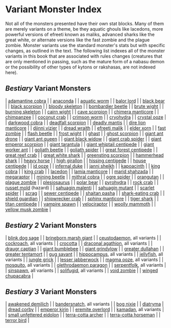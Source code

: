 # Variant Monster Index

Not all of the monsters presented have their own stat blocks. Many of them are merely variants on a theme, be they aquatic ghouls like lacedons, more powerful versions of efreeti known as maliks, advanced sharks like the great white, or alternate versions like the fast zombie and the plague zombie. Monster variants use the standard monster's stats but with specific changes, as outlined in the text. The following list indexes all of the monster variants in this book that are associated with rules changes (creatures that are only mentioned in passing, such as the mature form of a nabasu demon or the possibility of other types of kytons or rakshasas, are not indexed here).

## _Bestiary_ Variant Monsters

| [adamantine cobra](monsters/ironCobra.md#_iron-cobra) |
| [anaconda](monsters/snake.md#_snake-constrictor) |
| [aquatic worm](monsters/purpleWorm.md#_purple-worm) |
| [balor lord](monsters/demon.md#_demon-balor) |
| [black bear](monsters/bear.md#_bear-grizzly) |
| [black scorpion](monsters/scorpion.md#_scorpion-giant) |
| [bloody skeleton](monsters/skeleton.md#_skeleton) |
| [bombardier beetle](monsters/beetle.md#_beetle-giant) |
| [brute wight](monsters/wight.md#_wight) |
| [burning skeleton](monsters/skeleton.md#_skeleton) |
| [cairn wight](monsters/wight.md#_wight) |
| [cave scorpion](monsters/scorpion.md#_scorpion-giant) |
| [chimera manticore](monsters/manticore.md#_manticore) |
| [chimpanzee](monsters/ape.md#_ape-gorilla) |
| [coconut crab](monsters/crab.md#_crab-giant) |
| [crimson worm](monsters/purpleWorm.md#_purple-worm) |
| [cryohydra](monsters/hydra.md#_hydra) |
| [crystal ooze](monsters/grayOoze.md#_gray-ooze) |
| [darkwood cobra](monsters/ironCobra.md#_iron-cobra) |
| [deadfall scorpion](monsters/scorpion.md#_scorpion-giant) |
| [deadly mantis](monsters/mantis.md#_mantis-giant) |
| [dire lion manticore](monsters/manticore.md#_manticore) |
| [djinni vizier](monsters/genie.md#_genie-djinni) |
| [dread wraith](monsters/wraith.md#_wraith) |
| [efreeti malik](monsters/genie.md#_genie-efreeti) |
| [elder xorn](monsters/xorn.md#_xorn) |
| [fast zombie](monsters/zombie.md#_zombie) |
| [flash beetle](monsters/beetle.md#_beetle-giant) |
| [frost wight](monsters/wight.md#_wight) |
| [ghast](monsters/ghoul.md#_ghoul) |
| [ghost scorpion](monsters/scorpion.md#_scorpion-giant) |
| [giant ant drone](monsters/ant.md#_ant-giant) |
| [giant ant queen](monsters/ant.md#_ant-giant) |
| [giant black widow](monsters/spider.md#_spider-giant) |
| [giant crab spider](monsters/spider.md#_spider-giant) |
| [giant emperor scorpion](monsters/scorpion.md#_scorpion-giant) |
| [giant tarantula](monsters/spider.md#_spider-giant) |
| [giant whiptail centipede](monsters/centipede.md#_centipede-giant) |
| [giant worker ant](monsters/ant.md#_ant-giant) |
| [goliath beetle](monsters/beetle.md#_beetle-giant) |
| [goliath spider](monsters/spider.md#_spider-giant) |
| [great forest centipede](monsters/centipede.md#_centipede-giant) |
| [great reef crab](monsters/crab.md#_crab-giant) |
| [great white shark](monsters/shark.md#_shark) |
| [greensting scorpion](monsters/scorpion.md#_scorpion-giant) |
| [hammerhead shark](monsters/shark.md#_shark) |
| [heavy horse](monsters/horse.md#_horse) |
| [high girallon](monsters/girallon.md#_girallon) |
| [hissing centipede](monsters/centipede.md#_centipede-giant) |
| [house centipede](monsters/centipede.md#_centipede-giant) |
| [id ooze](monsters/grayOoze.md#_gray-ooze) |
| [infernal duke](monsters/devil.md#_devil-pit-fiend) |
| [janni sheikh](monsters/genie.md#_genie-janni) |
| [kapoacinth](monsters/gargoyle.md#_gargoyle) |
| [king cobra](monsters/snake.md#_snake-venomous) |
| [king crab](monsters/crab.md#_crab-giant) |
| [lacedon](monsters/ghoul.md#_ghoul) |
| [lamia manticore](monsters/manticore.md#_manticore) |
| [marid shahzada](monsters/genie.md#_genie-marid) |
| [megaraptor](monsters/dinosaur.md#_dinosaur-deinonychus) |
| [mining beetle](monsters/beetle.md#_beetle-giant) |
| [mithral cobra](monsters/ironCobra.md#_iron-cobra) |
| [ogre spider](monsters/spider.md#_spider-giant) |
| [orangutan](monsters/ape.md#_ape-gorilla) |
| [plague zombie](monsters/zombie.md#_zombie) |
| [plesiosaurus](monsters/dinosaur.md#_dinosaur-elasmosaurus) |
| [polar bear](monsters/bear.md#_bear-grizzly) |
| [pyrohydra](monsters/hydra.md#_hydra) |
| [rock crab](monsters/crab.md#_crab-giant) |
| [russet mold](monsters/vegepygmy.md#_vegepygmy) (hazard) |
| [sahuagin malenti](monsters/sahuagin.md#_sahuagin) |
| [sahuagin mutant](monsters/sahuagin.md#_sahuagin) |
| [scarlet spider](monsters/spider.md#_spider-giant) |
| [scrag](monsters/troll.md#_troll) |
| [sewer centipede](monsters/centipede.md#_centipede-giant) |
| [shaitan pasha](monsters/genie.md#_genie-shaitan) |
| [shark-eating crab](monsters/crab.md#_crab-giant) |
| [shield guardian](monsters/golem.md#_golem) |
| [shipwrecker crab](monsters/crab.md#_crab-giant) |
| [sphinx manticore](monsters/manticore.md#_manticore) |
| [tiger shark](monsters/shark.md#_shark) |
| [titan centipede](monsters/centipede.md#_centipede-giant) |
| [vampire spawn](monsters/vampire.md#_vampire) |
| [velociraptor](monsters/dinosaur.md#_dinosaur-deinonychus) |
| [woolly mammoth](monsters/elephant.md#_elephant-mastodon) |
| [yellow musk zombie](monsters/yellowMuskCreeper.md#_yellow-musk-creeper) |

## _Bestiary 2_ Variant Monsters

| [blink dog sage](additionalMonsters/blinkDog.md#_blink-dog) |
| [brineborn marsh giant](additionalMonsters/giant.md#_giant,-marsh) |
| [ceustodaemon](additionalMonsters/daemon.md#_daemon,-ceustodaemon), all variants |
| [cockroach](additionalMonsters/cockroach.md#_giant-cockroach-cr-1/2), all variants |
| [crocotta](additionalMonsters/leucrotta.md#_leucrotta) |
| [draconal agathion](additionalMonsters/agathion.md#_agathion,-draconal), all variants |
| [draugr captian](additionalMonsters/draugr.md#_draugr) |
| [giant bumblebee](additionalMonsters/bee.md#_bee,-giant-) |
| [giant grindylow](additionalMonsters/grindylow.md#_grindylow) |
| [greater dullahan](additionalMonsters/dullahan.md#_dullahan) |
| [greater tentamort](additionalMonsters/tentamort.md#_tentamort) |
| [gug savant](additionalMonsters/gug.md#_gug) |
| [hippocampus](additionalMonsters/hippocampus.md#_hippocampus), all variants |
| [jellyfish](additionalMonsters/jellyfish.md#_jellyfish,-giant), all variants |
| [jungle grick](additionalMonsters/grick.md#_grick) |
| [lesser jabberwock](additionalMonsters/jabberwock.md#_jabberwock) |
| [magma ooze](additionalMonsters/magmaOoze.md#_magma-ooze), all variants |
| [mosquito](additionalMonsters/mosquito.md#_mosquito,-giant), all variants |
| [olethrodaemon paragon](additionalMonsters/daemon.md#_daemon,-olethrodaemon) |
| [serpentfolk](additionalMonsters/serpentfolk.md#_serpentfolk), all variants |
| [sinspawn](additionalMonsters/sinspawn.md#_sinspawn), all variants |
| [solifugid](additionalMonsters/solifugid.md#_solifugid,-giant), all variants |
| [void zombie](additionalMonsters/akata.md#_void-zombie) |
| [winged chupacabra](additionalMonsters/chupacabra.md#_chupacabra) |

## _Bestiary 3_ Variant Monsters

| [awakened demilich](bestiary3/demilich.md#_awakened-demiliches) |
| [bandersnatch](bestiary3/bandersnatch.md#_bandersnatch), all variants |
| [bog nixie](bestiary3/nixie.md#_bog-nixies) |
| [diatryma](bestiary3/axeBeak.md#_axe-beak) |
| [dread corby](bestiary3/direCorby.md#_dire-corby) |
| [emperor kirin](bestiary3/kirin.md#_kirin) |
| [eremite overlord](bestiary3/kyton.md#_eremite-overlords) |
| [kamadan](bestiary3/kamadan.md#_kamadan), all variants |
| [small unfettered eidolon](bestiary3/eidolon.md#_eidolon,-unfettered) |
| [terra-cotta archer](bestiary3/terraCottaSoldier.md#_terra-cotta-soldier) |
| [terra-cotta horseman](bestiary3/terraCottaSoldier.md#_terra-cotta-soldier) |
| [terror bird](bestiary3/axeBeak.md#_axe-beak) |

